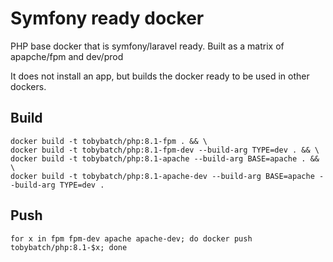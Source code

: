 # Symfony ready docker

PHP base docker that is symfony/laravel ready. Built as a matrix of apapche/fpm and dev/prod

It does not install an app, but builds the docker ready to be used in other dockers.

## Build

```
docker build -t tobybatch/php:8.1-fpm . && \
docker build -t tobybatch/php:8.1-fpm-dev --build-arg TYPE=dev . && \
docker build -t tobybatch/php:8.1-apache --build-arg BASE=apache . && \
docker build -t tobybatch/php:8.1-apache-dev --build-arg BASE=apache --build-arg TYPE=dev .
```

## Push

```
for x in fpm fpm-dev apache apache-dev; do docker push tobybatch/php:8.1-$x; done
```

